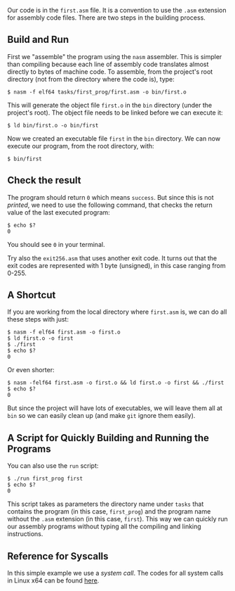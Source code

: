 Our code is in the `first.asm` file. It is a convention to use the `.asm`
extension for assembly code files. There are two steps in the building
process.

## Build and Run

First we "assemble" the program using the `nasm` assembler. This is simpler
than compiling because each line of assembly code translates almost directly
to bytes of machine code. To assemble, from the project's root directory
(not from the directory where the code is), type:

    $ nasm -f elf64 tasks/first_prog/first.asm -o bin/first.o

This will generate the object file `first.o` in the `bin` directory (under
the project's root). The object file needs to be linked before we can 
execute it:

    $ ld bin/first.o -o bin/first

Now we created an executable file `first` in the `bin` directory. We can
now execute our program, from the root directory, with:

    $ bin/first

## Check the result

The program should return `0` which means `success`. But since this is not
*printed*, we need to use the following command, that checks the return
value of the last executed program:

    $ echo $?
    0

You should see `0` in your terminal.

Try also the `exit256.asm` that uses another exit code. It turns out that
the exit codes are represented with 1 byte (unsigned), in this case ranging 
from 0-255.

## A Shortcut

If you are working from the local 
directory where `first.asm` is, we can do all these steps with just:

    $ nasm -f elf64 first.asm -o first.o
    $ ld first.o -o first
    $ ./first
    $ echo $?
    0

Or even shorter:

    $ nasm -felf64 first.asm -o first.o && ld first.o -o first && ./first
    $ echo $?
    0

But since the project will have lots of executables, we will leave them all
at `bin` so we can easily clean up (and make `git` ignore them easily).

## A Script for Quickly Building and Running the Programs

You can also use the `run` script:

    $ ./run first_prog first
    $ echo $?
    0

This script takes as parameters the directory name under `tasks` that 
contains the program (in this case, `first_prog`) and the program name 
without the `.asm` extension (in this case, `first`). This way we can quickly
run our assembly programs without typing all the compiling and linking
instructions.

## Reference for Syscalls

In this simple example we use a *system call*. The codes for all system calls
in Linux x64 can be found 
[here](https://github.com/torvalds/linux/blob/v3.13/arch/x86/syscalls/syscall_64.tbl#L69).

